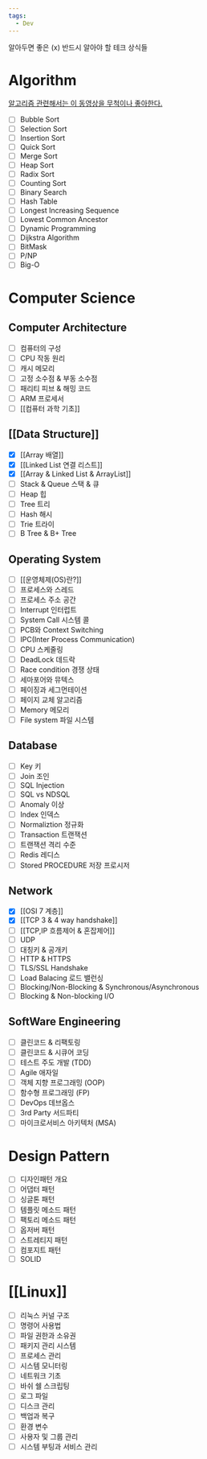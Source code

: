 ```yaml
---
tags:
  - Dev
---
```

알아두면 좋은 (x)
반드시 알아야 할 테크 상식들

# Algorithm

[알고리즘 관련해서는 이 동영상을 무척이나 좋아한다.](https://www.youtube.com/watch?v=kPRA0W1kECg)

- [ ] Bubble Sort
- [ ] Selection Sort
- [ ] Insertion Sort
- [ ] Quick Sort
- [ ] Merge Sort
- [ ] Heap Sort
- [ ] Radix Sort
- [ ] Counting Sort
- [ ] Binary Search
- [ ] Hash Table
- [ ] Longest Increasing Sequence
- [ ] Lowest Common Ancestor
- [ ] Dynamic Programming
- [ ] Dijkstra Algorithm
- [ ] BitMask
- [ ] P/NP
- [ ] Big-O

# Computer Science

## Computer Architecture

- [ ] 컴퓨터의 구성
- [ ] CPU 작동 원리
- [ ] 캐시 메모리
- [ ] 고정 소수점 & 부동 소수점
- [ ] 패리티 피브 & 해밍 코드
- [ ] ARM 프로세서
- [ ] [[컴퓨터 과학 기초]]

## [[Data Structure]]

- [x] [[Array 배열]]
- [x] [[Linked List 연결 리스트]]
- [x] [[Array & Linked List & ArrayList]]
- [ ] Stack & Queue 스택 & 큐
- [ ] Heap 힙
- [ ] Tree 트리
- [ ] Hash 해시
- [ ] Trie 트라이
- [ ] B Tree & B+ Tree

## Operating System

- [ ] [[운영체제(OS)란?]]
- [ ] 프로세스와 스레드
- [ ] 프로세스 주소 공간
- [ ] Interrupt 인터럽트
- [ ] System Call 시스템 콜
- [ ] PCB와 Context Switching
- [ ] IPC(Inter Process Communication)
- [ ] CPU 스케줄링
- [ ] DeadLock 데드락
- [ ] Race condition 경쟁 상태
- [ ] 세마포어와 뮤텍스
- [ ] 페이징과 세그먼테이션
- [ ] 페이지 교체 알고리즘
- [ ] Memory 메모리
- [ ] File system 파일 시스템

## Database

- [ ] Key 키
- [ ] Join 조인
- [ ] SQL Injection
- [ ] SQL vs NDSQL
- [ ] Anomaly 이상
- [ ] Index 인덱스
- [ ] Normaliztion 정규화
- [ ] Transaction 트랜잭션
- [ ] 트랜잭션 격리 수준
- [ ] Redis 레디스
- [ ] Stored PROCEDURE 저장 프로시저

## Network

- [x] [[OSI 7 계층]]
- [x] [[TCP 3 & 4 way handshake]]
- [ ] [[TCP,IP 흐름제어 & 혼잡제어]]
- [ ] UDP
- [ ] 대칭키 & 공개키
- [ ] HTTP & HTTPS
- [ ] TLS/SSL Handshake
- [ ] Load Balacing 로드 밸런싱
- [ ] Blocking/Non-Blocking & Synchronous/Asynchronous
- [ ] Blocking & Non-blocking I/O

## SoftWare Engineering

- [ ] 클린코드 & 리팩토링
- [ ] 클린코드 & 시큐어 코딩
- [ ] 테스트 주도 개발 (TDD)
- [ ] Agile 애자일
- [ ] 객체 지향 프로그래밍 (OOP)
- [ ] 함수형 프로그래밍 (FP)
- [ ] DevOps 데브옵스
- [ ] 3rd Party 서드파티
- [ ] 마이크로서비스 아키텍처 (MSA)

# Design Pattern

- [ ] 디자인패턴 개요
- [ ] 어댑터 패턴
- [ ] 싱글톤 패턴
- [ ] 템플릿 메소드 패턴
- [ ] 팩토리 메소드 패턴
- [ ] 옵저버 패턴
- [ ] 스트레티지 패턴
- [ ] 컴포지트 패턴
- [ ] SOLID

# [[Linux]] 
- [ ] 리눅스 커널 구조
- [ ] 명령어 사용법
- [ ] 파일 권한과 소유권
- [ ] 패키지 관리 시스템
- [ ] 프로세스 관리
- [ ] 시스템 모니터링
- [ ] 네트워크 기초
- [ ] 바쉬 쉘 스크립팅
- [ ] 로그 파일
- [ ] 디스크 관리
- [ ] 백업과 복구
- [ ] 환경 변수
- [ ] 사용자 및 그룹 관리
- [ ] 시스템 부팅과 서비스 관리
